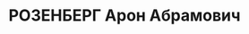 ---
title: РОЗЕНБЕРГ Арон Абрамович
description: "1905 р., м. Кременчук Полтавської обл., єврей, із робітників, освіта\
  \ середня. Проживав у м. Кременчук. Директор бази. \n  Заарештований 11 жовтня 1937\
  \ р. Засуджений Верховним Судом СРСР 4 січня 1938 р. за ст. ст. 54-7, 54-8, 54-11\
  \ КК УРСР до 20 років позбавлення волі з конфіскацією особистого майна. \n  Реабілітований\
  \ Верховним Судом СРСР 21 липня 1942 р."
---